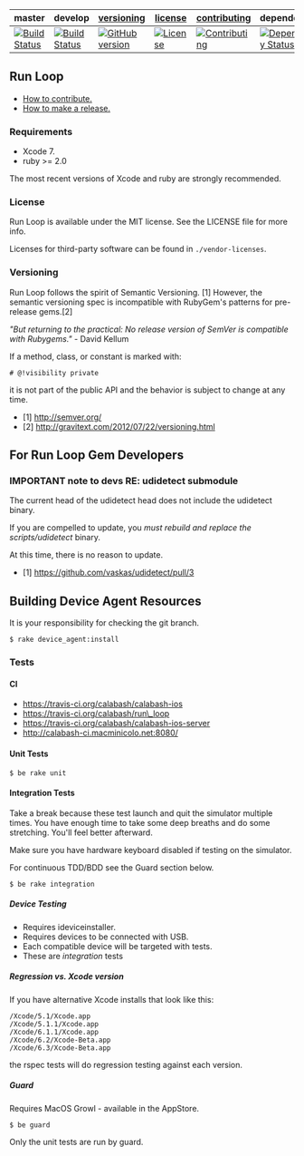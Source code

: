 | master  | develop | [versioning](VERSIONING.md) | [license](LICENSE) | [contributing](CONTRIBUTING.md)| dependencies|
|---------|---------|-----------------------------|--------------------|--------------------------------|----------------------|
|[![Build Status](https://travis-ci.org/calabash/run_loop.svg?branch=master)](https://travis-ci.org/calabash/run_loop)| [![Build Status](https://travis-ci.org/calabash/run_loop.svg?branch=develop)](https://travis-ci.org/calabash/crun_loop)| [![GitHub version](https://badge.fury.io/gh/calabash%2Frun_loop.svg)](http://badge.fury.io/gh/calabash%2Frun_loop) |[![License](https://img.shields.io/badge/licence-MIT-blue.svg)](http://opensource.org/licenses/MIT) | [![Contributing](https://img.shields.io/badge/contrib-gitflow-orange.svg)](https://www.atlassian.com/git/tutorials/comparing-workflows/gitflow-workflow/)|[![Dependency Status](https://gemnasium.com/calabash/run_loop.svg)](https://gemnasium.com/calabash/run_loop)|

## Run Loop

* [How to contribute.](CONTRIBUTING.md)
* [How to make a release.](CONTRIBUTING.md)

### Requirements

* Xcode 7.
* ruby >= 2.0

The most recent versions of Xcode and ruby are strongly recommended.

### License

Run Loop is available under the MIT license. See the LICENSE file for more info.

Licenses for third-party software can be found in `./vendor-licenses`.

### Versioning

Run Loop follows the spirit of Semantic Versioning. [1]  However, the semantic
versioning spec is incompatible with RubyGem's patterns for pre-release gems.[2]

_"But returning to the practical: No release version of SemVer is compatible with Rubygems."_ - David Kellum

If a method, class, or constant is marked with:

```
# @!visibility private
```

it is not part of the public API and the behavior is subject to change
at any time.

- [1] http://semver.org/
- [2] http://gravitext.com/2012/07/22/versioning.html


## For Run Loop Gem Developers

### IMPORTANT note to devs RE: udidetect submodule

The current head of the udidetect head does not include the udidetect binary.

If you are compelled to update, you _must rebuild and replace the scripts/udidetect_ binary.

At this time, there is no reason to update.

- [1] https://github.com/vaskas/udidetect/pull/3

## Building Device Agent Resources

It is your responsibility for checking the git branch.

```
$ rake device_agent:install
```

### Tests

#### CI

* https://travis-ci.org/calabash/calabash-ios
* https://travis-ci.org/calabash/run\_loop
* https://travis-ci.org/calabash/calabash-ios-server
* http://calabash-ci.macminicolo.net:8080/

#### Unit Tests

```
$ be rake unit
```

#### Integration Tests

Take a break because these test launch and quit the simulator multiple
times.  You have enough time to take some deep breaths and do some
stretching.  You'll feel better afterward.

Make sure you have hardware keyboard disabled if testing on the simulator.

For continuous TDD/BDD see the Guard section below.

```
$ be rake integration
```

##### Device Testing

* Requires ideviceinstaller.
* Requires devices to be connected with USB.
* Each compatible device will be targeted with tests.
* These are _integration_ tests

##### Regression vs. Xcode version

If you have alternative Xcode installs that look like this:

```
/Xcode/5.1/Xcode.app
/Xcode/5.1.1/Xcode.app
/Xcode/6.1.1/Xcode.app
/Xcode/6.2/Xcode-Beta.app
/Xcode/6.3/Xcode-Beta.app
```

the rspec tests will do regression testing against each version.

##### Guard

Requires MacOS Growl - available in the AppStore.

```
$ be guard
```

Only the unit tests are run by guard.

